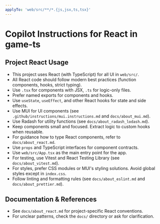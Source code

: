 ```yaml
---
applyTo: 'web/src/**/*.{js,jsx,ts,tsx}'
---
```

# Copilot Instructions for React in game-ts

## Project React Usage

- This project uses React (with TypeScript) for all UI in `web/src/`.
- All React code should follow modern best practices (function components, hooks, strict typing).
- Use `.tsx` for components with JSX, `.ts` for logic-only files.
- Prefer named exports for components and hooks.
- Use `useState`, `useEffect`, and other React hooks for state and side effects.
- Use MUI for UI components (see `.github/instructions/mui.instructions.md` and `docs/about_mui.md`).
- Use Radash for utility functions (see `docs/about_radash_lodash.md`).
- Keep components small and focused. Extract logic to custom hooks when reusable.
- For guidance how to type React components, refer to `docs/about_react.md`.
- Use `props` and TypeScript interfaces for component contracts.
- Use `web/src/App.tsx` as the main entry point for the app.
- For testing, use Vitest and React Testing Library (see `docs/about_vitest.md`).
- For styles, prefer CSS modules or MUI's styling solutions. Avoid global styles except in `index.css`.
- Follow linting and formatting rules (see `docs/about_eslint.md` and `docs/about_prettier.md`).

## Documentation & References

- See `docs/about_react.md` for project-specific React conventions.
- For unclear patterns, check the `docs/` directory or ask for clarification.
